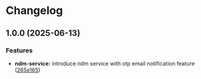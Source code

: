 # Changelog

## 1.0.0 (2025-06-13)


### Features

* **ndm-service:** introduce ndm service with otp email notification feature ([265e165](https://github.com/ecoma-io/application/commit/265e165f8a9f33734ebe5c6999b26eaf0cca2cef))
